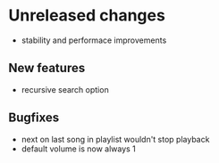 # Unreleased changes
- stability and performace improvements

## New features
- recursive search option

## Bugfixes
- next on last song in playlist wouldn't stop playback
- default volume is now always 1
